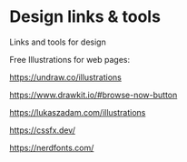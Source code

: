 # Design links & tools
Links and tools for design


Free Illustrations for web pages:

https://undraw.co/illustrations

https://www.drawkit.io/#browse-now-button

https://lukaszadam.com/illustrations

https://cssfx.dev/

https://nerdfonts.com/
